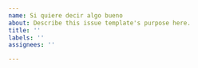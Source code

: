 ```yaml
---
name: Si quiere decir algo bueno
about: Describe this issue template's purpose here.
title: ''
labels: ''
assignees: ''

---
```



